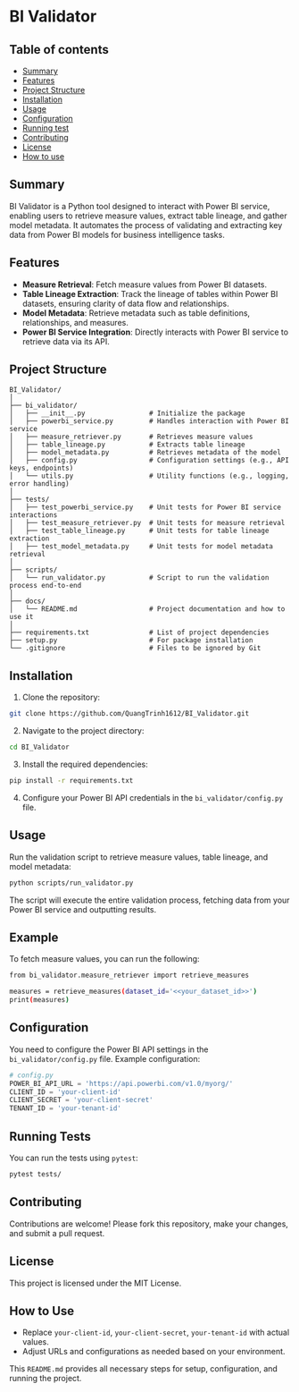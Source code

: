 <h1>
    BI Validator
</h1>

## Table of contents
- [Summary](#summary)
- [Features](#features)
- [Project Structure](#project-structure)
- [Installation](#installation)
- [Usage](#installation)
- [Configuration](#configuration)
- [Running test](#running-tests)
- [Contributing](#contributing)
- [License](#license)
- [How to use](#how-to-use)

## Summary

BI Validator is a Python tool designed to interact with Power BI service, enabling users to retrieve measure values, extract table lineage, and gather model metadata. It automates the process of validating and extracting key data from Power BI models for business intelligence tasks.

## Features

- **Measure Retrieval**: Fetch measure values from Power BI datasets.
- **Table Lineage Extraction**: Track the lineage of tables within Power BI datasets, ensuring clarity of data flow and relationships.
- **Model Metadata**: Retrieve metadata such as table definitions, relationships, and measures.
- **Power BI Service Integration**: Directly interacts with Power BI service to retrieve data via its API.

## Project Structure
```
BI_Validator/
│
├── bi_validator/
│   ├── __init__.py                # Initialize the package
│   ├── powerbi_service.py         # Handles interaction with Power BI service
│   ├── measure_retriever.py       # Retrieves measure values
│   ├── table_lineage.py           # Extracts table lineage
│   ├── model_metadata.py          # Retrieves metadata of the model
│   ├── config.py                  # Configuration settings (e.g., API keys, endpoints)
│   └── utils.py                   # Utility functions (e.g., logging, error handling)
│
├── tests/
│   ├── test_powerbi_service.py    # Unit tests for Power BI service interactions
│   ├── test_measure_retriever.py  # Unit tests for measure retrieval
│   ├── test_table_lineage.py      # Unit tests for table lineage extraction
│   ├── test_model_metadata.py     # Unit tests for model metadata retrieval
│
├── scripts/
│   └── run_validator.py           # Script to run the validation process end-to-end
│
├── docs/
│   └── README.md                  # Project documentation and how to use it
│
├── requirements.txt               # List of project dependencies
├── setup.py                       # For package installation
└── .gitignore                     # Files to be ignored by Git
```

## Installation

1. Clone the repository:

```bash
git clone https://github.com/QuangTrinh1612/BI_Validator.git
```

2. Navigate to the project directory:

```bash
cd BI_Validator
```

3. Install the required dependencies:

```bash
pip install -r requirements.txt
```

4. Configure your Power BI API credentials in the `bi_validator/config.py` file.

## Usage
Run the validation script to retrieve measure values, table lineage, and model metadata:

```bash
python scripts/run_validator.py
```

The script will execute the entire validation process, fetching data from your Power BI service and outputting results.

## Example
To fetch measure values, you can run the following:

```bash
from bi_validator.measure_retriever import retrieve_measures

measures = retrieve_measures(dataset_id='<<your_dataset_id>>')
print(measures)
```

## Configuration
You need to configure the Power BI API settings in the `bi_validator/config.py` file. Example configuration:

```python
# config.py
POWER_BI_API_URL = 'https://api.powerbi.com/v1.0/myorg/'
CLIENT_ID = 'your-client-id'
CLIENT_SECRET = 'your-client-secret'
TENANT_ID = 'your-tenant-id'
```

## Running Tests
You can run the tests using `pytest`:

```bash
pytest tests/
```

## Contributing
Contributions are welcome! Please fork this repository, make your changes, and submit a pull request.

## License
This project is licensed under the MIT License.

## How to Use
- Replace `your-client-id`, `your-client-secret`, `your-tenant-id` with actual values.
- Adjust URLs and configurations as needed based on your environment. 

This `README.md` provides all necessary steps for setup, configuration, and running the project.
